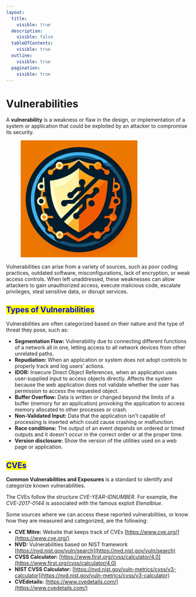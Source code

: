 ```yaml
---
layout:
  title:
    visible: true
  description:
    visible: false
  tableOfContents:
    visible: true
  outline:
    visible: true
  pagination:
    visible: true
---
```


# Vulnerabilities

A **vulnerability** is a weakness or flaw in the design, or implementation of a system or application that could be exploited by an attacker to compromise its security.&#x20;

<figure><img src="../.gitbook/assets/image (12).png" alt="" width="320"><figcaption></figcaption></figure>

Vulnerabilities can arise from a variety of sources, such as poor coding practices, outdated software, misconfigurations, lack of encryption, or weak access controls. When left unaddressed, these weaknesses can allow attackers to gain unauthorized access, execute malicious code, escalate privileges, steal sensitive data, or disrupt services.

## <mark style="color:blue;">Types of Vulnerabilities</mark>

Vulnerabilities are often categorized based on their nature and the type of threat they pose, such as:

* **Segmentation Flaw:** Vulnerability due to connecting different functions of a network all in one, letting access to all network devices from other unrelated paths.
* **Repudiation:** When an application or system does not adopt controls to properly track and log users' actions.
* **IDOR:** Insecure Direct Object References, when an application uses user-supplied input to access objects directly. Affects the system because the web application does not validate whether the user has permission to access the requested object.
* **Buffer Overflow:** Data is written or changed beyond the limits of a buffer (memory for an application) provoking the application to access memory allocated to other processes or crash.
* **Non-Validated Input:** Data that the application isn't capable of processing is inserted which could cause crashing or malfunction.
* **Race conditions:** The output of an event depends on ordered or timed outputs and it doesn't occur in the correct order or at the proper time.
* **Version disclosure:** Show the version of the utilities used on a web page or application.

## <mark style="color:blue;">CVEs</mark>

**Common Vulnerabilities and Exposures** is a standard to identify and categorize known vulnerabilities.&#x20;

The CVEs follow the structure _CVE-YEAR-IDNUMBER._ For example, the _CVE-2017-0144_ is associated with the famous exploit _Etenalblue._

Some sources where we can access these reported vulnerabilities, or know how they are measured and categorized, are the following:

* **CVE Mitre:** Website that keeps track of CVEs [https://www.cve.org/](https://www.cve.org/)
* **NVD:** Vulnerabilities based on NIST framework [https://nvd.nist.gov/vuln/search](https://nvd.nist.gov/vuln/search)
* **CVSS Calculator:** [https://www.first.org/cvss/calculator/4.0](https://www.first.org/cvss/calculator/4.0)
* **NIST CVSS Calculator:** [https://nvd.nist.gov/vuln-metrics/cvss/v3-calculator](https://nvd.nist.gov/vuln-metrics/cvss/v3-calculator)
* **CVEdetails:** [https://www.cvedetails.com/](https://www.cvedetails.com/)
